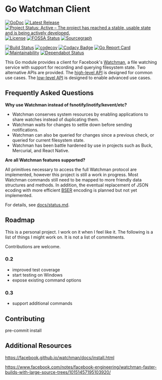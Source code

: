 # Go Watchman Client

[![GoDoc](https://godoc.org/github.com/sjansen/watchman?status.svg)](https://pkg.go.dev/github.com/sjansen/watchman)
[![Latest Release](https://img.shields.io/github/release/sjansen/watchman.svg)](https://github.com/sjansen/watchman/releases)
[![Project Status: Active – The project has reached a stable, usable state and is being actively developed.](https://www.repostatus.org/badges/latest/active.svg)](https://www.repostatus.org/#active)
[![License](https://img.shields.io/github/license/sjansen/watchman.svg)](https://github.com/sjansen/watchman/blob/master/LICENSE)
[![FOSSA Status](https://app.fossa.io/api/projects/custom%2B6054%2Fwatchman.svg?type=shield)](https://app.fossa.io/projects/custom%2B6054%2Fwatchman?ref=badge_shield)
[![Sourcegraph](https://sourcegraph.com/github.com/sjansen/watchman/-/badge.svg)](https://sourcegraph.com/github.com/sjansen/watchman?badge)

[![Build Status](https://travis-ci.com/sjansen/watchman.svg?branch=master)](https://travis-ci.com/sjansen/watchman)
[![codecov](https://codecov.io/gh/sjansen/watchman/branch/master/graph/badge.svg)](https://codecov.io/gh/sjansen/watchman)
[![Codacy Badge](https://api.codacy.com/project/badge/Grade/b0154642757849ac97236455de65bd05)](https://www.codacy.com/app/sjansen/watchman)
[![Go Report Card](https://goreportcard.com/badge/github.com/sjansen/watchman)](https://goreportcard.com/report/github.com/sjansen/watchman)
[![Maintainability](https://api.codeclimate.com/v1/badges/5033a51bdd94fbe70a06/maintainability)](https://codeclimate.com/github/sjansen/watchman/maintainability)
[![Dependabot Status](https://api.dependabot.com/badges/status?host=github&repo=sjansen/boundaries)](https://dependabot.com)

This Go module provides a client for Facebook's
[Watchman](https://facebook.github.io/watchman/), a file watching
service with support for recording and querying filesystem state.
Two alternative APIs are provided. The
[high-level API](https://godoc.org/github.com/sjansen/watchman)
is designed for common use cases. The
[low-level API](https://godoc.org/github.com/sjansen/watchman/protocol)
is designed to enable advanced use cases.

## Frequently Asked Questions

**Why use Watchman instead of fsnotify/inotify/kevent/etc?**

- Watchman conserves system resources by enabling applications to
  share watches instead of duplicating them.
- Watchman waits for changes to settle down before sending notifications.
- Watchman can also be queried for changes since a previous check,
  or queried for current filesystem state.
- Watchman has been battle hardened by use in projects such as Buck,
  Mercurial, and React Native.

**Are all Watchman features supported?**

All primitives necessary to access the full Watchman protocol are
implemented, however this project is still a work in progress. Most
Watchman commands still need to be mapped to more friendly  data
structures and methods. In addition, the eventual replacement of
JSON ecoding with more efficient
[BSER](https://facebook.github.io/watchman/docs/bser.html) encoding
is planned but not yet implemented.

For details, see [docs/status.md](docs/status.md).

## Roadmap

This is a personal project. I work on it when I feel like it.
The following is a list of things I might work on. It is not
a list of commitments.

Contributions are welcome.

### 0.2

- improved test coverage
- start testing on Windows
- expose existing command options

### 0.3

- support additional commands

## Contributing

pre-commit install

## Additional Resources

https://facebook.github.io/watchman/docs/install.html

https://www.facebook.com/notes/facebook-engineering/watchman-faster-builds-with-large-source-trees/10151457195103920/
